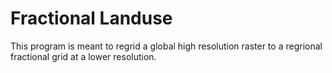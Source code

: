 # Fractional Landuse

This program is meant to regrid a global high resolution raster to a regrional fractional grid at a lower resolution.

